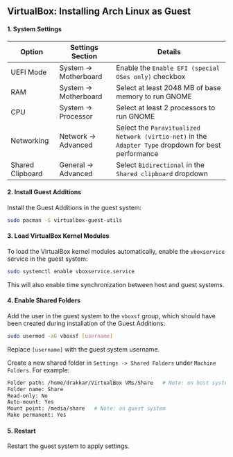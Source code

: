 ## VirtualBox: Installing Arch Linux as Guest

#### 1. System Settings

| Option           | Settings Section      | Details                                                      |
| ---------------- | --------------------- | ------------------------------------------------------------ |
| UEFI Mode        | System -> Motherboard | Enable the `Enable EFI (special OSes only)` checkbox         |
| RAM              | System -> Motherboard | Select at least 2048 MB of base memory to run GNOME          |
| CPU              | System -> Processor   | Select at least 2 processors to run GNOME                    |
| Networking       | Network -> Advanced   | Select the `Paravitualized Network (virtio-net)` in the `Adapter Type` dropdown for best performance |
| Shared Clipboard | General -> Advanced   | Select `Bidirectional` in the `Shared clipboard` dropdown    |

#### 2. Install Guest Additions

Install the Guest Additions in the guest system:

```bash
sudo pacman -S virtualbox-guest-utils
```

#### 3. Load VirtualBox Kernel Modules

To load the VirtualBox kernel modules automatically, enable the `vboxservice` service in the guest system:

```bash
sudo systemctl enable vboxservice.service
```

This will also enable time synchronization between host and guest systems.

#### 4. Enable Shared Folders

Add the user in the guest system to the `vboxsf` group, which should have been created during installation of the Guest Additions:

```bash
sudo usermod -aG vboxsf [username]
```

Replace `[username]` with the guest system username.

Create a new shared folder in `Settings -> Shared Folders` under `Machine Folders`. For example:

```bash
Folder path: /home/drakkar/VirtualBox VMs/Share   # Note: on host system
Folder name: Share
Read-only: No
Auto-mount: Yes
Mount point: /media/share   # Note: on guest system
Make permanent: Yes
```

#### 5. Restart

Restart the guest system to apply settings.
